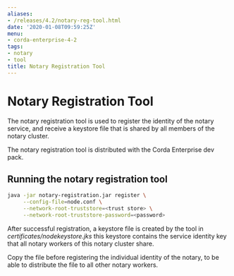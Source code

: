 ```yaml
---
aliases:
- /releases/4.2/notary-reg-tool.html
date: '2020-01-08T09:59:25Z'
menu:
- corda-enterprise-4-2
tags:
- notary
- tool
title: Notary Registration Tool
---
```



# Notary Registration Tool

The notary registration tool is used to register the identity of the notary service, and receive a keystore file that is shared by all members of the notary cluster.

The notary registration tool is distributed with the Corda Enterprise dev pack.


## Running the notary registration tool

```sh
java -jar notary-registration.jar register \
     --config-file=node.conf \
     --network-root-truststore=<trust store> \
     --network-root-truststore-password=<password>
```

After successful registration, a keystore file is created by the tool in *certificates/nodekeystore.jks* this keystore contains the service identity key that all notary workers of this notary cluster share.

Copy the file before registering the individual identity of the notary, to be able to distribute the file to all other notary workers.

